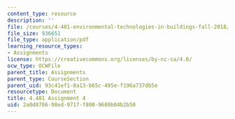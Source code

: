 ```yaml
---
content_type: resource
description: ''
file: /courses/4-401-environmental-technologies-in-buildings-fall-2018/2a0d878698ed9717f8009689b04b2b50_MIT4_401f18_assignment4.pdf
file_size: 936651
file_type: application/pdf
learning_resource_types:
- Assignments
license: https://creativecommons.org/licenses/by-nc-sa/4.0/
ocw_type: OCWFile
parent_title: Assignments
parent_type: CourseSection
parent_uid: 93c41ef1-8a13-b65c-495e-f196a737db5e
resourcetype: Document
title: 4.401 Assignment 4
uid: 2a0d8786-98ed-9717-f800-9689b04b2b50
---
```

